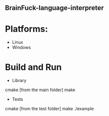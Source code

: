 ## BrainFuck-language-interpreter

# Platforms:
- Linux
- Windows

# Build and Run

- Library 

cmake [from the main folder]
make

- Tests

cmake [from the test folder]
make
./example